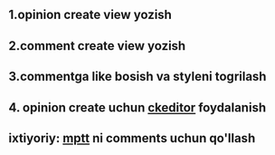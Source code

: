 ## 1.opinion create view yozish

## 2.comment create view yozish
## 3.commentga like bosish va styleni togrilash
## 4. opinion create uchun [ckeditor](https://django-ckeditor.readthedocs.io/en/latest/) foydalanish

## ixtiyoriy: [mptt](https://django-mptt.readthedocs.io/en/latest/) ni comments uchun qo'llash